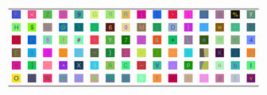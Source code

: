 <table>
<tr>
<td><img src="46.gif"></td>
<td><img src="3C.gif"></td>
<td><img src="5A.gif"></td>
<td><img src="53.gif"></td>
<td><img src="39.gif"></td>
<td><img src="47.gif"></td>
<td><img src="71.gif"></td>
<td><img src="52.gif"></td>
<td><img src="6A.gif"></td>
<td><img src="28.gif"></td>
<td><img src="27.gif"></td>
<td><img src="69.gif"></td>
<td><img src="31.gif"></td>
<td><img src="6F.gif"></td>
<td><img src="25.gif"></td>
<td><img src="79.gif"></td>
</tr>
<tr>
<td><img src="48.gif"></td>
<td><img src="24.gif"></td>
<td><img src="30.gif"></td>
<td><img src="40.gif"></td>
<td><img src="54.gif"></td>
<td><img src="6B.gif"></td>
<td><img src="36.gif"></td>
<td><img src="67.gif"></td>
<td><img src="4D.gif"></td>
<td><img src="7A.gif"></td>
<td><img src="44.gif"></td>
<td><img src="7C.gif"></td>
<td><img src="2F.gif"></td>
<td><img src="77.gif"></td>
<td><img src="22.gif"></td>
<td><img src="3F.gif"></td>
</tr>
<tr>
<td><img src="72.gif"></td>
<td><img src="50.gif"></td>
<td><img src="38.gif"></td>
<td><img src="21.gif"></td>
<td><img src="23.gif"></td>
<td><img src="65.gif"></td>
<td><img src="59.gif"></td>
<td><img src="37.gif"></td>
<td><img src="60.gif"></td>
<td><img src="26.gif"></td>
<td><img src="2B.gif"></td>
<td><img src="4C.gif"></td>
<td><img src="61.gif"></td>
<td><img src="4E.gif"></td>
<td><img src="6E.gif"></td>
<td><img src="34.gif"></td>
</tr>
<tr>
<td><img src="45.gif"></td>
<td><img src="6C.gif"></td>
<td><img src="51.gif"></td>
<td><img src="3E.gif"></td>
<td><img src="7B.gif"></td>
<td><img src="3D.gif"></td>
<td><img src="7D.gif"></td>
<td><img src="3A.gif"></td>
<td><img src="2A.gif"></td>
<td><img src="29.gif"></td>
<td><img src="2E.gif"></td>
<td><img src="63.gif"></td>
<td><img src="gr3.gif"></td>
<td><img src="4B.gif"></td>
<td><img src="33.gif"></td>
<td><img src="4A.gif"></td>
</tr>
<tr>
<td><img src="7E.gif"></td>
<td><img src="5D.gif"></td>
<td><img src="2D.gif"></td>
<td><img src="5E.gif"></td>
<td><img src="58.gif"></td>
<td><img src="35.gif"></td>
<td><img src="41.gif"></td>
<td><img src="43.gif"></td>
<td><img src="5F.gif"></td>
<td><img src="56.gif"></td>
<td><img src="64.gif"></td>
<td><img src="70.gif"></td>
<td><img src="gr2.gif"></td>
<td><img src="75.gif"></td>
<td><img src="62.gif"></td>
<td><img src="49.gif"></td>
</tr>
<tr>
<td><img src="4F.gif"></td>
<td><img src="3B.gif"></td>
<td><img src="57.gif"></td>
<td><img src="6D.gif"></td>
<td><img src="78.gif"></td>
<td><img src="73.gif"></td>
<td><img src="gr1.gif"></td>
<td><img src="68.gif"></td>
<td><img src="42.gif"></td>
<td><img src="66.gif"></td>
<td><img src="2C.gif"></td>
<td><img src="74.gif"></td>
<td><img src="55.gif"></td>
<td><img src="32.gif"></td>
<td><img src="5B.gif"></td>
<td><img src="76.gif"></td>
</tr>
</table>

